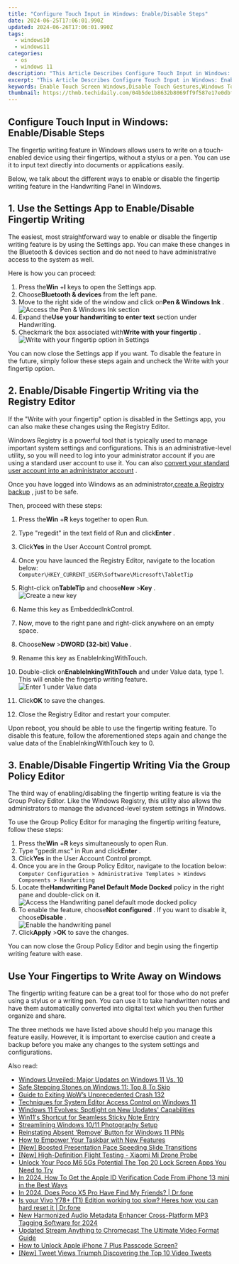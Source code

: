 ```yaml
---
title: "Configure Touch Input in Windows: Enable/Disable Steps"
date: 2024-06-25T17:06:01.990Z
updated: 2024-06-26T17:06:01.990Z
tags:
  - windows10
  - windows11
categories:
  - os
  - windows 11
description: "This Article Describes Configure Touch Input in Windows: Enable/Disable Steps"
excerpt: "This Article Describes Configure Touch Input in Windows: Enable/Disable Steps"
keywords: Enable Touch Screen Windows,Disable Touch Gestures,Windows Touch Configuration,Steps to Enable Touch,Turn Off Windows Touch,Activate Windows Touch,Deactivate Device Input
thumbnail: https://thmb.techidaily.com/04b5de1b8632b8069ff9f587e17e0dbf1c9f260b061902685aa6f6d586835f1d.jpg
---
```


## Configure Touch Input in Windows: Enable/Disable Steps

 The fingertip writing feature in Windows allows users to write on a touch-enabled device using their fingertips, without a stylus or a pen. You can use it to input text directly into documents or applications easily.

 Below, we talk about the different ways to enable or disable the fingertip writing feature in the Handwriting Panel in Windows.

## 1\. Use the Settings App to Enable/Disable Fingertip Writing

 The easiest, most straightforward way to enable or disable the fingertip writing feature is by using the Settings app. You can make these changes in the Bluetooth & devices section and do not need to have administrative access to the system as well.

Here is how you can proceed:

1. Press the**Win** +**I** keys to open the Settings app.
2. Choose**Bluetooth & devices** from the left pane.
3. Move to the right side of the window and click on**Pen & Windows Ink** .  
![Access the Pen & Windows Ink section](https://static1.makeuseofimages.com/wordpress/wp-content/uploads/2023/04/pen-and-windows-ink.jpg)
4. Expand the**Use your handwriting to enter text** section under Handwriting.
5. Checkmark the box associated with**Write with your fingertip** .  
![Write with your fingertip option in Settings](https://static1.makeuseofimages.com/wordpress/wp-content/uploads/2023/04/write-with-you-fingertip-1.jpg)

 You can now close the Settings app if you want. To disable the feature in the future, simply follow these steps again and uncheck the Write with your fingertip option.

## 2\. Enable/Disable Fingertip Writing via the Registry Editor

 If the "Write with your fingertip" option is disabled in the Settings app, you can also make these changes using the Registry Editor.

 Windows Registry is a powerful tool that is typically used to manage important system settings and configurations. This is an administrative-level utility, so you will need to log into your administrator account if you are using a standard user account to use it. You can also [convert your standard user account into an administrator account](https://www.makeuseof.com/windows-standard-adminstrator-account-differences/) .

 Once you have logged into Windows as an administrator,[create a Registry backup](https://www.makeuseof.com/tag/backup-restore-windows-registry/) , just to be safe.

Then, proceed with these steps:

1. Press the**Win** +**R** keys together to open Run.
2. Type "regedit" in the text field of Run and click**Enter** .
3. Click**Yes** in the User Account Control prompt.
4. Once you have launced the Registry Editor, navigate to the location below:  
`Computer\HKEY_CURRENT_USER\Software\Microsoft\TabletTip`
5. Right-click on**TableTip** and choose**New** \>**Key** .  
![Create a new key](https://static1.makeuseofimages.com/wordpress/wp-content/uploads/2023/04/create-new-key.jpg)

1. Name this key as EmbeddedInkControl.
2. Now, move to the right pane and right-click anywhere on an empty space.
3. Choose**New** \>**DWORD (32-bit) Value** .
4. Rename this key as EnableInkingWithTouch.
5. Double-click on**EnableInkingWithTouch** and under Value data, type 1\. This will enable the fingertip writing feature.  
![Enter 1 under Value data](https://static1.makeuseofimages.com/wordpress/wp-content/uploads/2023/04/enableinking-with-touch.jpg)
6. Click**OK** to save the changes.
7. Close the Registry Editor and restart your computer.

 Upon reboot, you should be able to use the fingertip writing feature. To disable this feature, follow the aforementioned steps again and change the value data of the EnableInkingWithTouch key to 0.

## 3\. Enable/Disable Fingertip Writing Via the Group Policy Editor

 The third way of enabling/disabling the fingertip writing feature is via the Group Policy Editor. Like the Windows Registry, this utility also allows the administrators to manage the advanced-level system settings in Windows.

 To use the Group Policy Editor for managing the fingertip writing feature, follow these steps:

1. Press the**Win** +**R** keys simultaneously to open Run.
2. Type "gpedit.msc" in Run and click**Enter** .
3. Click**Yes** in the User Account Control prompt.
4. Once you are in the Group Policy Editor, navigate to the location below:  
`Computer Configuration > Administrative Templates > Windows Components > Handwriting`
5. Locate the**Handwriting Panel Default Mode Docked** policy in the right pane and double-click on it.  
![Access the Handwriting panel default mode docked policy](https://static1.makeuseofimages.com/wordpress/wp-content/uploads/2023/04/handwriting-policy.jpg)
6. To enable the feature, choose**Not configured** . If you want to disable it, choose**Disable** .  
![Enable the handwriting panel](https://static1.makeuseofimages.com/wordpress/wp-content/uploads/2023/04/enable-handwriting-panel-1.jpg)
7. Click**Apply** \>**OK** to save the changes.

 You can now close the Group Policy Editor and begin using the fingertip writing feature with ease.

## Use Your Fingertips to Write Away on Windows

 The fingertip writing feature can be a great tool for those who do not prefer using a stylus or a writing pen. You can use it to take handwritten notes and have them automatically converted into digital text which you then further organize and share.

 The three methods we have listed above should help you manage this feature easily. However, it is important to exercise caution and create a backup before you make any changes to the system settings and configurations.


<ins class="adsbygoogle"
     style="display:block"
     data-ad-format="autorelaxed"
     data-ad-client="ca-pub-7571918770474297"
     data-ad-slot="1223367746"></ins>



<ins class="adsbygoogle"
     style="display:block"
     data-ad-client="ca-pub-7571918770474297"
     data-ad-slot="8358498916"
     data-ad-format="auto"
     data-full-width-responsive="true"></ins>

<span class="atpl-alsoreadstyle">Also read:</span>
<div><ul>
<li><a href="https://win11-tips.techidaily.com/windows-unveiled-major-updates-on-windows-11-vs-10/"><u>Windows Unveiled: Major Updates on Windows 11 Vs. 10</u></a></li>
<li><a href="https://win11-tips.techidaily.com/safe-stepping-stones-on-windows-11-top-8-to-skip/"><u>Safe Stepping Stones on Windows 11: Top 8 To Skip</u></a></li>
<li><a href="https://win11-tips.techidaily.com/guide-to-exiting-wows-unprecedented-crash-132/"><u>Guide to Exiting WoW’s Unprecedented Crash 132</u></a></li>
<li><a href="https://win11-tips.techidaily.com/techniques-for-system-editor-access-control-on-windows-11/"><u>Techniques for System Editor Access Control on Windows 11</u></a></li>
<li><a href="https://win11-tips.techidaily.com/windows-11-evolves-spotlight-on-new-updates-capabilities/"><u>Windows 11 Evolves: Spotlight on New Updates' Capabilities</u></a></li>
<li><a href="https://win11-tips.techidaily.com/win11s-shortcut-for-seamless-sticky-note-entry/"><u>Win11's Shortcut for Seamless Sticky Note Entry</u></a></li>
<li><a href="https://win11-tips.techidaily.com/streamlining-windows-1011-photography-setup/"><u>Streamlining Windows 10/11 Photography Setup</u></a></li>
<li><a href="https://win11-tips.techidaily.com/reinstating-absent-remove-button-for-windows-11-pins/"><u>Reinstating Absent 'Remove' Button for Windows 11 PINs</u></a></li>
<li><a href="https://win11-tips.techidaily.com/how-to-empower-your-taskbar-with-new-features/"><u>How to Empower Your Taskbar with New Features</u></a></li>
<li><a href="https://extra-information.techidaily.com/new-boosted-presentation-pace-speeding-slide-transitions/"><u>[New] Boosted Presentation Pace  Speeding Slide Transitions</u></a></li>
<li><a href="https://some-knowledge.techidaily.com/new-high-definition-flight-testing-xiaomi-mi-drone-probe/"><u>[New] High-Definition Flight Testing - Xiaomi Mi Drone Probe</u></a></li>
<li><a href="https://easy-unlock-android.techidaily.com/unlock-your-poco-m6-5gs-potential-the-top-20-lock-screen-apps-you-need-to-try-by-drfone-android/"><u>Unlock Your Poco M6 5Gs Potential The Top 20 Lock Screen Apps You Need to Try</u></a></li>
<li><a href="https://apple-account.techidaily.com/in-2024-how-to-get-the-apple-id-verification-code-from-iphone-13-mini-in-the-best-ways-by-drfone-ios/"><u>In 2024, How To Get the Apple ID Verification Code From iPhone 13 mini in the Best Ways</u></a></li>
<li><a href="https://location-social.techidaily.com/in-2024-does-poco-x5-pro-have-find-my-friends-drfone-by-drfone-virtual-android/"><u>In 2024, Does Poco X5 Pro Have Find My Friends? | Dr.fone</u></a></li>
<li><a href="https://techidaily.com/is-your-vivo-y78plus-t1-edition-working-too-slow-heres-how-you-can-hard-reset-it-drfone-by-drfone-reset-android-reset-android/"><u>Is your Vivo Y78+ (T1) Edition working too slow? Heres how you can hard reset it | Dr.fone</u></a></li>
<li><a href="https://sound-tweaking.techidaily.com/new-harmonized-audio-metadata-enhancer-cross-platform-mp3-tagging-software-for-2024/"><u>New Harmonized Audio Metadata Enhancer Cross-Platform MP3 Tagging Software for 2024</u></a></li>
<li><a href="https://ai-video-apps.techidaily.com/updated-stream-anything-to-chromecast-the-ultimate-video-format-guide/"><u>Updated Stream Anything to Chromecast The Ultimate Video Format Guide</u></a></li>
<li><a href="https://ios-unlock.techidaily.com/how-to-unlock-apple-iphone-7-plus-passcode-screen-by-drfone-ios/"><u>How to Unlock Apple iPhone 7 Plus Passcode Screen?</u></a></li>
<li><a href="https://twitter-videos.techidaily.com/new-tweet-views-triumph-discovering-the-top-10-video-tweets/"><u>[New] Tweet Views Triumph  Discovering the Top 10 Video Tweets</u></a></li>
</ul></div>
